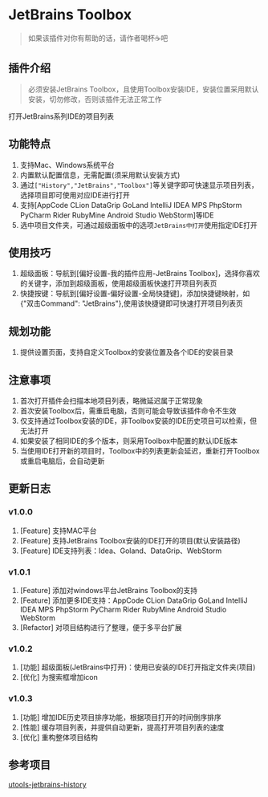 # JetBrains Toolbox

> 如果该插件对你有帮助的话，请作者喝杯☕️吧

## 插件介绍

> 必须安装JetBrains Toolbox，且使用Toolbox安装IDE，安装位置采用默认安装，切勿修改，否则该插件无法正常工作

打开JetBrains系列IDE的项目列表

## 功能特点

1. 支持Mac、Windows系统平台
2. 内置默认配置信息，无需配置(须采用默认安装方式)
3. 通过`["History","JetBrains","Toolbox"]`等关键字即可快速显示项目列表，选择项目即可使用对应IDE进行打开
4. 支持[AppCode CLion DataGrip GoLand IntelliJ IDEA MPS PhpStorm PyCharm Rider RubyMine Android Studio WebStorm]等IDE
5. 选中项目文件夹，可通过超级面板中的选项`JetBrains中打开`使用指定IDE打开

## 使用技巧

1. 超级面板：导航到[偏好设置-我的插件应用-JetBrains Toolbox]，选择你喜欢的关键字，添加到超级面板，使用超级面板快速打开项目列表页
2. 快捷按键：导航到[偏好设置-偏好设置-全局快捷键]，添加快捷键映射，如{"双击Command": "JetBrains"},使用该快捷键即可快速打开项目列表页

## 规划功能

1. 提供设置页面，支持自定义Toolbox的安装位置及各个IDE的安装目录

## 注意事项

1. 首次打开插件会扫描本地项目列表，略微延迟属于正常现象
2. 首次安装Toolbox后，需重启电脑，否则可能会导致该插件命令不生效
3. 仅支持通过Toolbox安装的IDE，非Toolbox安装的IDE历史项目可以检索，但无法打开
4. 如果安装了相同IDE的多个版本，则采用Toolbox中配置的默认IDE版本
5. 当使用IDE打开新的项目时，Toolbox中的列表更新会延迟，重新打开Toolbox或重启电脑后，会自动更新

## 更新日志

### v1.0.0

1. [Feature]   支持MAC平台
2. [Feature]   支持JetBrains Toolbox安装的IDE打开的项目(默认安装路径)
3. [Feature]   IDE支持列表：Idea、Goland、DataGrip、WebStorm

### v1.0.1

1. [Feature]   添加对windows平台JetBrains Toolbox的支持
2. [Feature]   添加更多IDE支持：AppCode CLion DataGrip GoLand IntelliJ IDEA MPS PhpStorm PyCharm Rider RubyMine Android Studio WebStorm
3. [Refactor]  对项目结构进行了整理，便于多平台扩展

### v1.0.2

1. [功能]   超级面板(JetBrains中打开)：使用已安装的IDE打开指定文件夹(项目)
2. [优化]   为搜索框增加icon

### v1.0.3

1. [功能]   增加IDE历史项目排序功能，根据项目打开的时间倒序排序
2. [性能]   缓存项目列表，并提供自动更新，提高打开项目列表的速度
3. [优化]   重构整体项目结构

## 参考项目

[utools-jetbrains-history](https://github.com/marsvet/uTools-plugins/tree/master/utools-jetbrains-history)